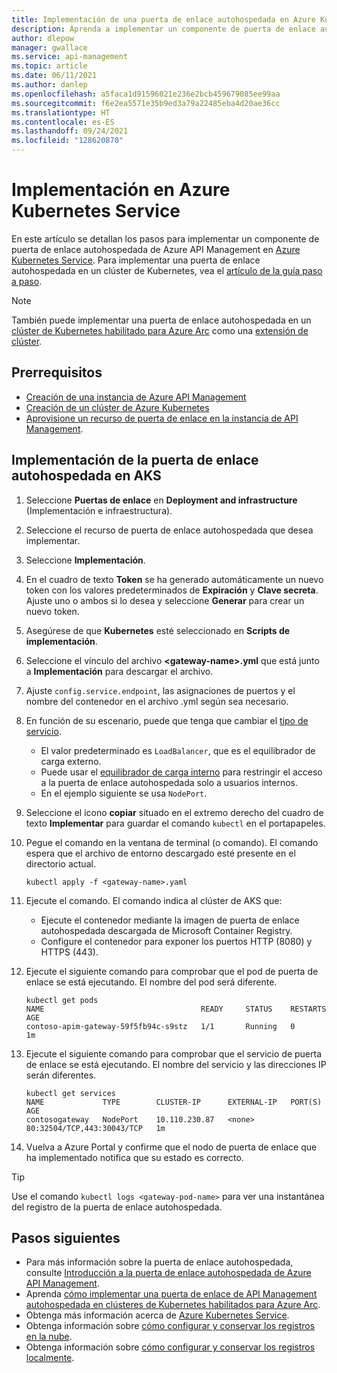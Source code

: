 ```yaml
---
title: Implementación de una puerta de enlace autohospedada en Azure Kubernetes Service
description: Aprenda a implementar un componente de puerta de enlace autohospedada de Azure API Management en Azure Kubernetes Service
author: dlepow
manager: gwallace
ms.service: api-management
ms.topic: article
ms.date: 06/11/2021
ms.author: danlep
ms.openlocfilehash: a5faca1d91596021e236e2bcb459679085ee99aa
ms.sourcegitcommit: f6e2ea5571e35b9ed3a79a22485eba4d20ae36cc
ms.translationtype: HT
ms.contentlocale: es-ES
ms.lasthandoff: 09/24/2021
ms.locfileid: "128620870"
---
```

# <a name="deploy-to-azure-kubernetes-service"></a>Implementación en Azure Kubernetes Service

En este artículo se detallan los pasos para implementar un componente de puerta de enlace autohospedada de Azure API Management en [Azure Kubernetes Service](https://azure.microsoft.com/services/kubernetes-service/). Para implementar una puerta de enlace autohospedada en un clúster de Kubernetes, vea el [artículo de la guía paso a paso](how-to-deploy-self-hosted-gateway-kubernetes.md).

> [!NOTE]
> También puede implementar una puerta de enlace autohospedada en un [clúster de Kubernetes habilitado para Azure Arc](how-to-deploy-self-hosted-gateway-azure-arc.md) como una [extensión de clúster](../azure-arc/kubernetes/extensions.md).

## <a name="prerequisites"></a>Prerrequisitos

- [Creación de una instancia de Azure API Management](get-started-create-service-instance.md)
- [Creación de un clúster de Azure Kubernetes](../aks/kubernetes-walkthrough-portal.md)
- [Aprovisione un recurso de puerta de enlace en la instancia de API Management](api-management-howto-provision-self-hosted-gateway.md).

## <a name="deploy-the-self-hosted-gateway-to-aks"></a>Implementación de la puerta de enlace autohospedada en AKS

1. Seleccione **Puertas de enlace** en **Deployment and infrastructure** (Implementación e infraestructura).
2. Seleccione el recurso de puerta de enlace autohospedada que desea implementar.
3. Seleccione **Implementación**.
4. En el cuadro de texto **Token** se ha generado automáticamente un nuevo token con los valores predeterminados de **Expiración** y **Clave secreta**. Ajuste uno o ambos si lo desea y seleccione **Generar** para crear un nuevo token.
5. Asegúrese de que **Kubernetes** esté seleccionado en **Scripts de implementación**.
6. Seleccione el vínculo del archivo **\<gateway-name\>.yml** que está junto a **Implementación** para descargar el archivo.
7. Ajuste `config.service.endpoint`, las asignaciones de puertos y el nombre del contenedor en el archivo .yml según sea necesario.
8. En función de su escenario, puede que tenga que cambiar el [tipo de servicio](../aks/concepts-network.md#services). 
    * El valor predeterminado es `LoadBalancer`, que es el equilibrador de carga externo. 
    * Puede usar el [equilibrador de carga interno](../aks/internal-lb.md) para restringir el acceso a la puerta de enlace autohospedada solo a usuarios internos. 
    * En el ejemplo siguiente se usa `NodePort`.
1. Seleccione el icono **copiar** situado en el extremo derecho del cuadro de texto **Implementar** para guardar el comando `kubectl` en el portapapeles.
1. Pegue el comando en la ventana de terminal (o comando). El comando espera que el archivo de entorno descargado esté presente en el directorio actual.

   ```console
   kubectl apply -f <gateway-name>.yaml
   ```
   
1. Ejecute el comando. El comando indica al clúster de AKS que:
    * Ejecute el contenedor mediante la imagen de puerta de enlace autohospedada descargada de Microsoft Container Registry. 
    * Configure el contenedor para exponer los puertos HTTP (8080) y HTTPS (443).
1. Ejecute el siguiente comando para comprobar que el pod de puerta de enlace se está ejecutando. El nombre del pod será diferente.

   ```console
   kubectl get pods
   NAME                                   READY     STATUS    RESTARTS   AGE
   contoso-apim-gateway-59f5fb94c-s9stz   1/1       Running   0          1m
   ```

1. Ejecute el siguiente comando para comprobar que el servicio de puerta de enlace se está ejecutando. El nombre del servicio y las direcciones IP serán diferentes.
    ```console
    kubectl get services
    NAME             TYPE        CLUSTER-IP      EXTERNAL-IP   PORT(S)                      AGE
    contosogateway   NodePort    10.110.230.87   <none>        80:32504/TCP,443:30043/TCP   1m
    ```
1. Vuelva a Azure Portal y confirme que el nodo de puerta de enlace que ha implementado notifica que su estado es correcto.

> [!TIP]
> Use el comando `kubectl logs <gateway-pod-name>` para ver una instantánea del registro de la puerta de enlace autohospedada.

## <a name="next-steps"></a>Pasos siguientes

* Para más información sobre la puerta de enlace autohospedada, consulte [Introducción a la puerta de enlace autohospedada de Azure API Management](self-hosted-gateway-overview.md).
* Aprenda [cómo implementar una puerta de enlace de API Management autohospedada en clústeres de Kubernetes habilitados para Azure Arc](how-to-deploy-self-hosted-gateway-azure-arc.md).
* Obtenga más información acerca de [Azure Kubernetes Service](../aks/intro-kubernetes.md).
* Obtenga información sobre [cómo configurar y conservar los registros en la nube](how-to-configure-cloud-metrics-logs.md).
* Obtenga información sobre [cómo configurar y conservar los registros localmente](how-to-configure-local-metrics-logs.md).
